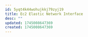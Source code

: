 ```yaml
---
id: 5yqt4k44wohujkkj79zyj19
title: Ec2 Elastic Network Interface
desc: ""
updated: 1745008647369
created: 1745008647369
---
```

